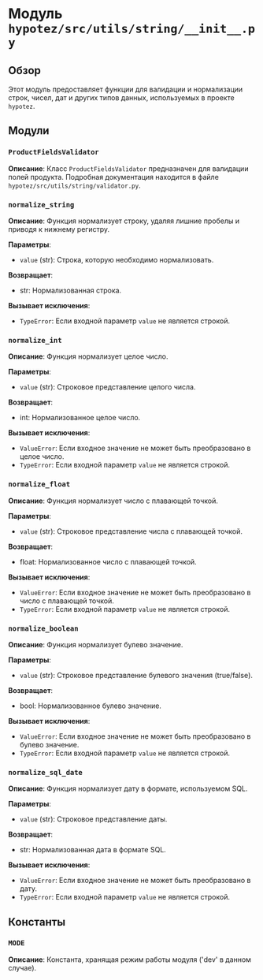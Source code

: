 # Модуль `hypotez/src/utils/string/__init__.py`

## Обзор

Этот модуль предоставляет функции для валидации и нормализации строк, чисел, дат и других типов данных, используемых в проекте `hypotez`.

## Модули

### `ProductFieldsValidator`

**Описание**: Класс `ProductFieldsValidator` предназначен для валидации полей продукта.  Подробная документация находится в файле `hypotez/src/utils/string/validator.py`.

### `normalize_string`

**Описание**: Функция нормализует строку, удаляя лишние пробелы и приводя к нижнему регистру.

**Параметры**:

- `value` (str): Строка, которую необходимо нормализовать.

**Возвращает**:

- str: Нормализованная строка.

**Вызывает исключения**:

- `TypeError`: Если входной параметр `value` не является строкой.


### `normalize_int`

**Описание**: Функция нормализует целое число.

**Параметры**:

- `value` (str): Строковое представление целого числа.

**Возвращает**:

- int: Нормализованное целое число.

**Вызывает исключения**:

- `ValueError`: Если входное значение не может быть преобразовано в целое число.
- `TypeError`: Если входной параметр `value` не является строкой.


### `normalize_float`

**Описание**: Функция нормализует число с плавающей точкой.

**Параметры**:

- `value` (str): Строковое представление числа с плавающей точкой.

**Возвращает**:

- float: Нормализованное число с плавающей точкой.

**Вызывает исключения**:

- `ValueError`: Если входное значение не может быть преобразовано в число с плавающей точкой.
- `TypeError`: Если входной параметр `value` не является строкой.


### `normalize_boolean`

**Описание**: Функция нормализует булево значение.

**Параметры**:

- `value` (str): Строковое представление булевого значения (true/false).

**Возвращает**:

- bool: Нормализованное булево значение.

**Вызывает исключения**:

- `ValueError`: Если входное значение не может быть преобразовано в булево значение.
- `TypeError`: Если входной параметр `value` не является строкой.


### `normalize_sql_date`

**Описание**: Функция нормализует дату в формате, используемом SQL.

**Параметры**:

- `value` (str): Строковое представление даты.

**Возвращает**:

- str: Нормализованная дата в формате SQL.

**Вызывает исключения**:

- `ValueError`: Если входное значение не может быть преобразовано в дату.
- `TypeError`: Если входной параметр `value` не является строкой.



## Константы

### `MODE`

**Описание**: Константа, хранящая режим работы модуля ('dev' в данном случае).